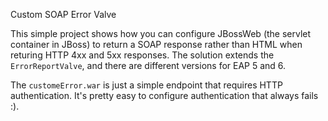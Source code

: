 Custom SOAP Error Valve

This simple project shows how you can configure JBossWeb (the servlet container
in JBoss) to return a SOAP response rather than HTML when returing HTTP 4xx and
5xx responses.  The solution extends the `ErrorReportValve`, and there are
different versions for EAP 5 and 6.

The `customeError.war` is just a simple endpoint that requires HTTP
authentication.  It's pretty easy to configure authentication that always fails
:).
